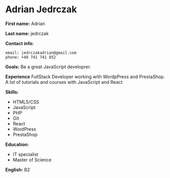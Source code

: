 # Adrian Jedrczak

**First name:** Adrian

**Last name:** jedrczak

**Contact info:**

```
email: jedrczakadrian@gmail.com 
phone: +48 741 741 852
```

**Goals:**
Be a great JavaScript developrer.

**Experience**
FullStack Developer working with WordpPress and PrestaShop. A lot of tutorials and courses with JavaScript and React

**Skills:** 
- HTML5/CSS 
- JavaScript
- PHP
- Git
- React
- WordPress
- PrestaShop

**Education:** 
- IT specialist
- Master of Science

**English:** B2